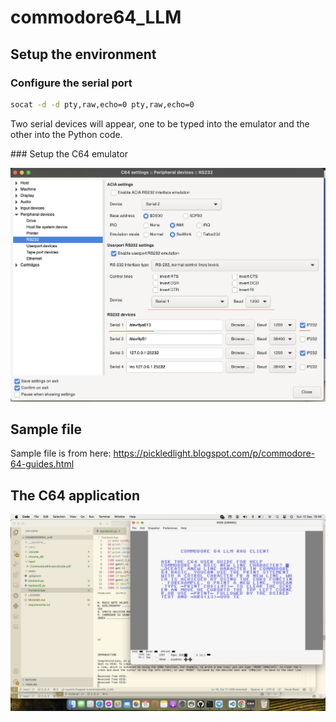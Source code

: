 # commodore64_LLM

## Setup the environment

### Configure the serial port

```bash
socat -d -d pty,raw,echo=0 pty,raw,echo=0
```
Two serial devices will appear, one to be typed into the emulator and the other into the Python code.

### Setup the C64 emulator

![Vice emulator](img/vice_screenshot.png)

## Sample file

Sample file is from here: https://pickledlight.blogspot.com/p/commodore-64-guides.html

## The C64 application
![Screenshot](img/screenshot_with_issue.png)

